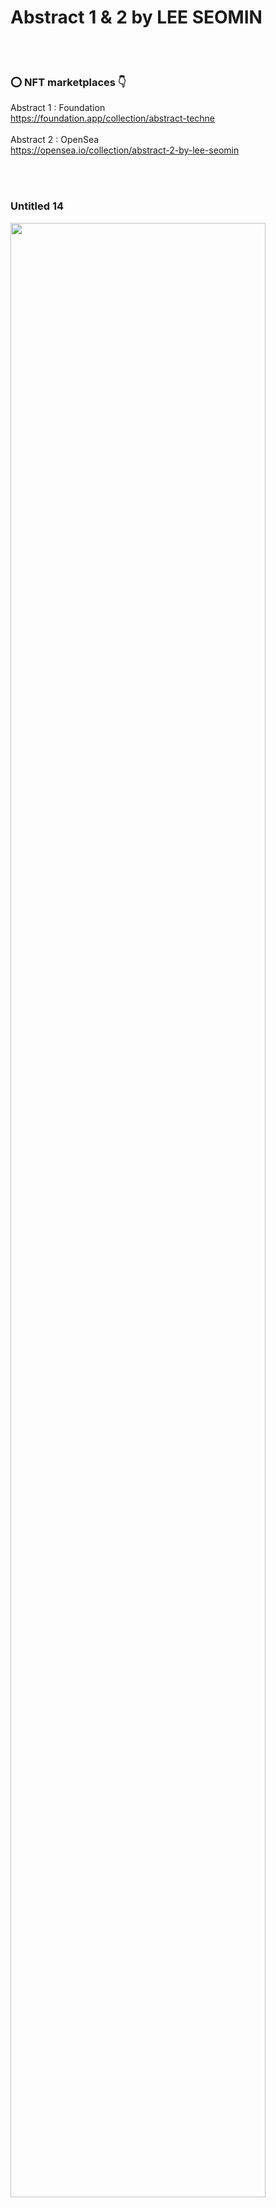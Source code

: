 # Abstract 1 & 2 by LEE SEOMIN
 <br/><br/>

### :o: NFT marketplaces  :point_down:

Abstract 1 : Foundation
 <br/>
https://foundation.app/collection/abstract-techne 
 <br/><br/>
Abstract 2 : OpenSea 
 <br/>
https://opensea.io/collection/abstract-2-by-lee-seomin 

 <br/><br/>



 ### Untitled 14

 <img src="https://github.com/leeseomin/Abstract/blob/main/art/Untitled14.png" width="90%">    
 
 <br/><br/>
 

### Two Strangers

 <img src="https://github.com/leeseomin/Abstract/blob/main/art/two_strangers.png" width="90%">    
 
 <br/><br/>
 
 

### Suffering

 <img src="https://github.com/leeseomin/Abstract/blob/main/art/suffering.png" width="90%">    
 
 <br/><br/>
 
 

### Untitled 2

 <img src="https://github.com/leeseomin/Abstract/blob/main/art/Untitled2.png" width="90%">    
 
 <br/><br/>



### Untitled 3

 <img src="https://github.com/leeseomin/Abstract/blob/main/art/Untitled3.png" width="90%">    
 
 <br/><br/>


### Untitled 5

 <img src="https://github.com/leeseomin/Abstract/blob/main/art/Untitled5.png" width="90%">    
 
 <br/><br/>


### Untitled 7

 <img src="https://github.com/leeseomin/Abstract/blob/main/art/Untitled7.png" width="90%">    
 
 <br/><br/>



### Untitled 9

 <img src="https://github.com/leeseomin/Abstract/blob/main/art/Untitled9.png" width="90%">    
 
 <br/><br/>



### Untitled 10

 <img src="https://github.com/leeseomin/Abstract/blob/main/art/Untitled10H.png" width="90%">    
 
 <br/><br/>



### Untitled 12

 <img src="https://github.com/leeseomin/Abstract/blob/main/art/Untitled12.png" width="90%">    
 
 <br/><br/>
 
 


 ### Untitled 15

 <img src="https://github.com/leeseomin/Abstract/blob/main/art/Untitled15.png" width="90%">    
 
 <br/><br/>
 

 ### Untitled 16

 <img src="https://github.com/leeseomin/Abstract/blob/main/art/Untitled16.png" width="90%">    
 
 <br/><br/>
 
 
 ### Untitled 18

 <img src="https://github.com/leeseomin/Abstract/blob/main/art/Untitled18.png" width="90%">    
 
 <br/><br/>
 
 
 ### Untitled 21

 <img src="https://github.com/leeseomin/Abstract/blob/main/art/Untitled21.png" width="90%">    
 
 <br/><br/>
 
 ### Untitled 22

 <img src="https://github.com/leeseomin/Abstract/blob/main/art/Untitled22.png" width="90%">    
 
 <br/><br/>
 
 
 ### Untitled 23

 <img src="https://github.com/leeseomin/Abstract/blob/main/art/Untitled23.png" width="90%">    
 
 <br/><br/>


 ### Untitled 25

 <img src="https://github.com/leeseomin/Abstract/blob/main/art/Untitled25.png" width="90%">    
 
 <br/><br/>
 
 
 ### Untitled 26

 <img src="https://github.com/leeseomin/Abstract/blob/main/art/Untitled26.png" width="90%">    
 
 <br/><br/>
 
 ### Untitled 27

 <img src="https://github.com/leeseomin/Abstract/blob/main/art/Untitled27.png" width="90%">    
 
 <br/><br/>
 
 
 ### Untitled 28

 <img src="https://github.com/leeseomin/Abstract/blob/main/art/Untitled28.png" width="90%">    
 
 <br/><br/>
 
 
 ### Untitled 30

 <img src="https://github.com/leeseomin/Abstract/blob/main/art/Untitled30.png" width="90%">    
 
 <br/><br/>


 ### Untitled 32

 <img src="https://github.com/leeseomin/Abstract/blob/main/art/Untitled32.png" width="90%">    
 
 <br/><br/>
 
### Untitled 34

 <img src="https://github.com/leeseomin/Abstract/blob/main/art/Untitled34.png" width="90%">    
 
 <br/><br/>


### Untitled 36

 <img src="https://github.com/leeseomin/Abstract/blob/main/art/Untitled36.png" width="50%">    
 
 <br/><br/>
 
### Untitled 38

 <img src="https://github.com/leeseomin/Abstract/blob/main/art/Untitled38.png" width="90%">    
 
 <br/><br/>


 ### Untitled 41

 <img src="https://github.com/leeseomin/Abstract/blob/main/art/Untitled41.png" width="90%">    
 
 <br/><br/>
 
 
 
 ### Untitled 42

 <img src="https://github.com/leeseomin/Abstract/blob/main/art/Untitled42.png" width="90%">    
 
 <br/><br/>
 
 
 ### Untitled 45

 <img src="https://github.com/leeseomin/Abstract/blob/main/art/Untitled45.png" width="90%">    
 
 <br/><br/>
 
 ### Untitled 47

 <img src="https://github.com/leeseomin/Abstract/blob/main/art/Untitled47.png" width="90%">    
 
 <br/><br/>
 
 
 ### Untitled 51

 <img src="https://github.com/leeseomin/Abstract/blob/main/art/Untitled51.png" width="90%">    
 
 <br/><br/>
 
 ### Untitled 53

 <img src="https://github.com/leeseomin/Abstract/blob/main/art/Untitled53.png" width="45%">    
 
 <br/><br/>
 
 ### Untitled 54

 <img src="https://github.com/leeseomin/Abstract/blob/main/art/Untitled54.png" width="90%">    
 
 <br/><br/>
 
 ### Untitled 56

 <img src="https://github.com/leeseomin/Abstract/blob/main/art/Untitled56h.png" width="90%">    
 
 <br/><br/>


 ### Untitled 58

 <img src="https://github.com/leeseomin/Abstract/blob/main/art/Untitled58.png" width="90%">    
 
 <br/><br/>
 
### Untitled 60

 <img src="https://github.com/leeseomin/Abstract/blob/main/art/Untitled60.png" width="90%">    
 
 <br/><br/> 

### Untitled 62

 <img src="https://github.com/leeseomin/Abstract/blob/main/art/Untitled62.png" width="90%">    
 
 <br/><br/> 
 
 
 

 ### Existential anxiety 1

 <img src="https://github.com/leeseomin/Abstract/blob/main/art/anxiety%20of%20existence1.png" width="90%">    
 
 <br/><br/>


 ### Existential anxiety 2

 <img src="https://github.com/leeseomin/Abstract/blob/main/art/Existential_anxiety2.png" width="90%">    
 
 <br/><br/>


 ### Saṃsāra  

 <img src="https://github.com/leeseomin/Abstract/blob/main/art/samsara.png" width="90%">    
 
 <br/><br/>

 ### Saṃsāra 2

 <img src="https://github.com/leeseomin/Abstract/blob/main/art/samsara2.png" width="90%">    
 
 <br/><br/>



 ### Author and Creator
 
 LEE SEOMIN
 
 https://linktr.ee/techne_0_1
   <br/> 
 https://github.com/leeseomin 
  <br/> 
 https://twitter.com/Techne_0_1
 <br/><br/>
 
 
